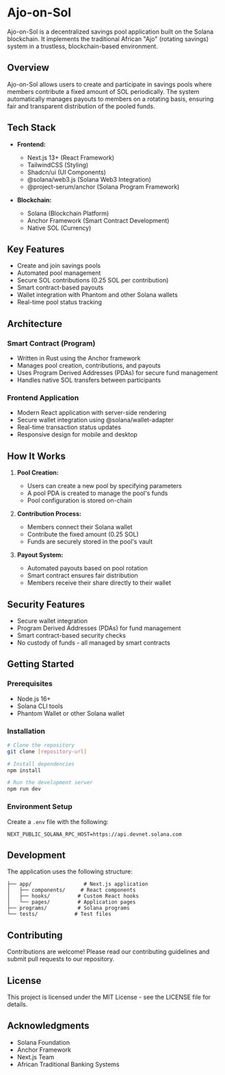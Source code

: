# Ajo-on-Sol

Ajo-on-Sol is a decentralized savings pool application built on the Solana blockchain. It implements the traditional African "Ajo" (rotating savings) system in a trustless, blockchain-based environment.

## Overview

Ajo-on-Sol allows users to create and participate in savings pools where members contribute a fixed amount of SOL periodically. The system automatically manages payouts to members on a rotating basis, ensuring fair and transparent distribution of the pooled funds.

## Tech Stack

- **Frontend:**
  - Next.js 13+ (React Framework)
  - TailwindCSS (Styling)
  - Shadcn/ui (UI Components)
  - @solana/web3.js (Solana Web3 Integration)
  - @project-serum/anchor (Solana Program Framework)

- **Blockchain:**
  - Solana (Blockchain Platform)
  - Anchor Framework (Smart Contract Development)
  - Native SOL (Currency)

## Key Features

- Create and join savings pools
- Automated pool management
- Secure SOL contributions (0.25 SOL per contribution)
- Smart contract-based payouts
- Wallet integration with Phantom and other Solana wallets
- Real-time pool status tracking

## Architecture

### Smart Contract (Program)
- Written in Rust using the Anchor framework
- Manages pool creation, contributions, and payouts
- Uses Program Derived Addresses (PDAs) for secure fund management
- Handles native SOL transfers between participants

### Frontend Application
- Modern React application with server-side rendering
- Secure wallet integration using @solana/wallet-adapter
- Real-time transaction status updates
- Responsive design for mobile and desktop

## How It Works

1. **Pool Creation:**
   - Users can create a new pool by specifying parameters
   - A pool PDA is created to manage the pool's funds
   - Pool configuration is stored on-chain

2. **Contribution Process:**
   - Members connect their Solana wallet
   - Contribute the fixed amount (0.25 SOL)
   - Funds are securely stored in the pool's vault

3. **Payout System:**
   - Automated payouts based on pool rotation
   - Smart contract ensures fair distribution
   - Members receive their share directly to their wallet

## Security Features

- Secure wallet integration
- Program Derived Addresses (PDAs) for fund management
- Smart contract-based security checks
- No custody of funds - all managed by smart contracts

## Getting Started

### Prerequisites
- Node.js 16+
- Solana CLI tools
- Phantom Wallet or other Solana wallet

### Installation

```bash
# Clone the repository
git clone [repository-url]

# Install dependencies
npm install

# Run the development server
npm run dev
```

### Environment Setup

Create a `.env` file with the following:

```env
NEXT_PUBLIC_SOLANA_RPC_HOST=https://api.devnet.solana.com
```

## Development

The application uses the following structure:

```
├── app/                 # Next.js application
│   ├── components/     # React components
│   ├── hooks/         # Custom React hooks
│   └── pages/         # Application pages
├── programs/          # Solana programs
└── tests/            # Test files
```

## Contributing

Contributions are welcome! Please read our contributing guidelines and submit pull requests to our repository.

## License

This project is licensed under the MIT License - see the LICENSE file for details.

## Acknowledgments

- Solana Foundation
- Anchor Framework
- Next.js Team
- African Traditional Banking Systems 